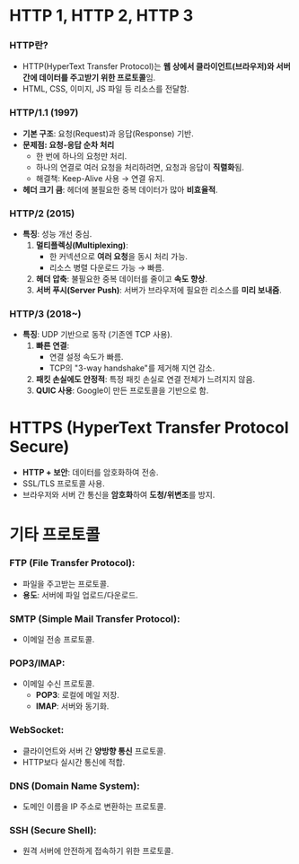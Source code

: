 # **HTTP 1, HTTP 2, HTTP 3**

### **HTTP란?**

- HTTP(HyperText Transfer Protocol)는 **웹 상에서 클라이언트(브라우저)와 서버 간에 데이터를 주고받기 위한 프로토콜**임.
- HTML, CSS, 이미지, JS 파일 등 리소스를 전달함.

### **HTTP/1.1 (1997)**

- **기본 구조**: 요청(Request)과 응답(Response) 기반.
- **문제점: 요청-응답 순차 처리**
    - 한 번에 하나의 요청만 처리.
    - 하나의 연결로 여러 요청을 처리하려면, 요청과 응답이 **직렬화**됨.
    - 해결책: Keep-Alive 사용 → 연결 유지.
- **헤더 크기 큼**: 헤더에 불필요한 중복 데이터가 많아 **비효율적**.

### **HTTP/2 (2015)**

- **특징**: 성능 개선 중심.
    1. **멀티플렉싱(Multiplexing)**:
        - 한 커넥션으로 **여러 요청**을 동시 처리 가능.
        - 리소스 병렬 다운로드 가능 → 빠름.
    2. **헤더 압축**: 불필요한 중복 데이터를 줄이고 **속도 향상**.
    3. **서버 푸시(Server Push)**: 서버가 브라우저에 필요한 리소스를 **미리 보내줌**.

### **HTTP/3 (2018~)**

- **특징**: UDP 기반으로 동작 (기존엔 TCP 사용).
    1. **빠른 연결**:
        - 연결 설정 속도가 빠름.
        - TCP의 "3-way handshake"를 제거해 지연 감소.
    2. **패킷 손실에도 안정적**: 특정 패킷 손실로 연결 전체가 느려지지 않음.
    3. **QUIC 사용**: Google이 만든 프로토콜을 기반으로 함.

# **HTTPS (HyperText Transfer Protocol Secure)**

- **HTTP + 보안**: 데이터를 암호화하여 전송.
- SSL/TLS 프로토콜 사용.
- 브라우저와 서버 간 통신을 **암호화**하여 **도청/위변조**를 방지.


# **기타 프로토콜**
### **FTP (File Transfer Protocol)**:

- 파일을 주고받는 프로토콜.
- **용도**: 서버에 파일 업로드/다운로드.

### **SMTP (Simple Mail Transfer Protocol)**:
- 이메일 전송 프로토콜.

### **POP3/IMAP**:
- 이메일 수신 프로토콜.
    - **POP3**: 로컬에 메일 저장.
    - **IMAP**: 서버와 동기화.

### **WebSocket**:
- 클라이언트와 서버 간 **양방향 통신** 프로토콜.
- HTTP보다 실시간 통신에 적합.

### **DNS (Domain Name System)**:
- 도메인 이름을 IP 주소로 변환하는 프로토콜.

### **SSH (Secure Shell)**:
- 원격 서버에 안전하게 접속하기 위한 프로토콜.